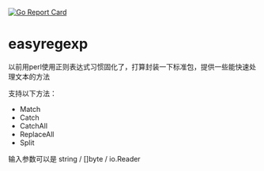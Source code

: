 [![Go Report Card](https://goreportcard.com/badge/github.com/AlaxLee/easyregexp)](https://goreportcard.com/report/github.com/AlaxLee/easyregexp)


# easyregexp
以前用perl使用正则表达式习惯固化了，打算封装一下标准包，提供一些能快速处理文本的方法

支持以下方法：
- Match
- Catch
- CatchAll
- ReplaceAll
- Split

输入参数可以是  string / \[\]byte / io.Reader